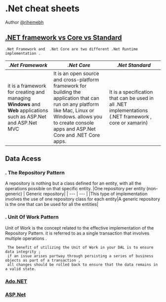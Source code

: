 # .Net cheat sheets

Author [@rihemebh](https://github.com/rihemebh)

## [.NET framework vs Core vs Standard](https://www.linkedin.com/posts/rihemebenhassan_net-framework-vs-core-vs-standard-activity-6804365749277274112-b6Ah)

    .Net Framework and  .Net Core are two different .Net Runtime implementation .

|***.Net Framework***|***.Net Core***|***.Net Standard***|
| --- | --- | --- |
|it is a framework for creating and managing **Windows** and **Web** applications such as ASP.Net and ASP.Net MVC| It is an open source and cross-platform framework for building the application that can run on any platform like Mac, Linux or Windows. allows you to create console apps and ASP.Net Core and .NET Core apps.|It is a specification that can be used in all .NET implementations  (.NET framework , core or xamarin)|

## Data Acess

### . The Repository Pattern

   A repository is nothing but a class defined for an entity, with all the operations possible on that specific entity.
   |One repository per entity (non-generic) | Generic repository|
   | --- | --- |
   |This type of implementation involves the use of one repository class for each entity|A generic repository is the one that can be used for all the entities|

### . Unit Of Work Pattern

   Unit of Work is the concept related to the effective implementation of the Repository Pattern.  it is referred to as a single transaction that involves multiple operations .

     The benefit of utilizing the Unit of Work in your DAL is to ensure data integrity ; 
     if an issue arises partway through persisting a series of business objects as part of a transaction , 
     all changes should be rolled back to ensure that the data remains in a valid state.

### [Ado.NET](https://github.com/rihemebh/.Net-cheat-sheets/tree/main/Ado.net)

### [ASP.Net](https://github.com/rihemebh/.Net-cheat-sheets/tree/main/ASP.net)
